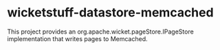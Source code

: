 wicketstuff-datastore-memcached
===============================

This project provides an org.apache.wicket.pageStore.IPageStore implementation that writes pages to Memcached.
